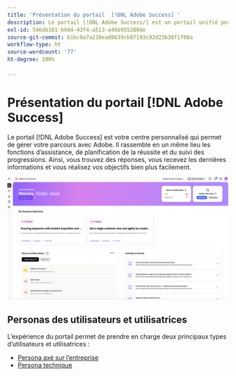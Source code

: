 ```yaml
---
title: 'Présentation du portail  [!DNL Adobe Success] '
description: Le portail [!DNL Adobe Success/] est un portail unifié permettant aux clientes et clients de soumettre des cas, d’afficher la progression des tickets et d’accéder à l’assistance et aux outils de planification.
exl-id: 546db101-b9d4-43f4-a513-a46b955280de
source-git-commit: b1bc0a7a210ead0639cb87193c93d23b38f1f08a
workflow-type: ht
source-wordcount: '77'
ht-degree: 100%

---
```


# Présentation du portail [!DNL Adobe Success]

Le portail [!DNL Adobe Success] est votre centre personnalisé qui permet de gérer votre parcours avec Adobe. Il rassemble en un même lieu les fonctions d’assistance, de planification de la réussite et du suivi des progressions. Ainsi, vous trouvez des réponses, vous recevez les dernières informations et vous réalisez vos objectifs bien plus facilement.

![adobe-success-portal-homepage](/help/adobe-success-portal/assets/overview-and-business-persona-overview.png)

## Personas des utilisateurs et utilisatrices

L’expérience du portail permet de prendre en charge deux principaux types d’utilisateurs et utilisatrices :

* [Persona axé sur l’entreprise](/help/adobe-success-portal/business-persona/key-functionalities-for-business-persona.md)
* [Persona technique](/help/adobe-success-portal/technical-persona/key-functionalities-for-technical-persona.md)
